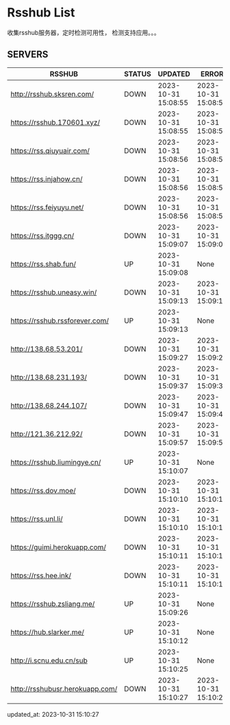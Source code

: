 # Rsshub List

收集rsshub服务器，定时检测可用性， 检测支持应用。。。


## SERVERS

|  RSSHUB   | STATUS  | UPDATED  | ERROR  | TWITTER |  
|  ----  | ----  | ----  | ----  | ---- |  
| http://rsshub.sksren.com/ | DOWN | 2023-10-31 15:08:55 | 2023-10-31 15:08:55 |  
| https://rsshub.170601.xyz/ | DOWN | 2023-10-31 15:08:55 | 2023-10-31 15:08:55 |  
| https://rss.qiuyuair.com/ | DOWN | 2023-10-31 15:08:56 | 2023-10-31 15:08:56 |  
| https://rss.injahow.cn/ | DOWN | 2023-10-31 15:08:56 | 2023-10-31 15:08:56 |  
| https://rss.feiyuyu.net/ | DOWN | 2023-10-31 15:08:56 | 2023-10-31 15:08:56 |  
| https://rss.itggg.cn/ | DOWN | 2023-10-31 15:09:07 | 2023-10-31 15:09:07 |  
| https://rss.shab.fun/ | UP | 2023-10-31 15:09:08 | None ||  
| https://rsshub.uneasy.win/ | DOWN | 2023-10-31 15:09:13 | 2023-10-31 15:09:13 |  
| https://rsshub.rssforever.com/ | UP | 2023-10-31 15:09:13 | None ||  
| http://138.68.53.201/ | DOWN | 2023-10-31 15:09:27 | 2023-10-31 15:09:27 |  
| http://138.68.231.193/ | DOWN | 2023-10-31 15:09:37 | 2023-10-31 15:09:37 |  
| http://138.68.244.107/ | DOWN | 2023-10-31 15:09:47 | 2023-10-31 15:09:47 |  
| http://121.36.212.92/ | DOWN | 2023-10-31 15:09:57 | 2023-10-31 15:09:57 |  
| https://rsshub.liumingye.cn/ | UP | 2023-10-31 15:10:07 | None ||  
| https://rss.dov.moe/ | DOWN | 2023-10-31 15:10:10 | 2023-10-31 15:10:10 |  
| https://rss.unl.li/ | DOWN | 2023-10-31 15:10:10 | 2023-10-31 15:10:10 |  
| https://guimi.herokuapp.com/ | DOWN | 2023-10-31 15:10:11 | 2023-10-31 15:10:11 |  
| https://rss.hee.ink/ | DOWN | 2023-10-31 15:10:11 | 2023-10-31 15:10:11 |  
| https://rsshub.zsliang.me/ | UP | 2023-10-31 15:09:26 | None |OK|  
| https://hub.slarker.me/ | UP | 2023-10-31 15:10:12 | None ||  
| http://i.scnu.edu.cn/sub | UP | 2023-10-31 15:10:25 | None ||  
| http://rsshubusr.herokuapp.com/ | DOWN | 2023-10-31 15:10:27 | 2023-10-31 15:10:27 |  
  

updated_at: 2023-10-31 15:10:27  
